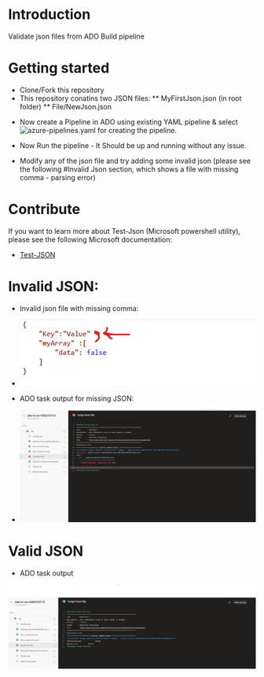 # Introduction 
Validate json files from ADO Build pipeline

# Getting started
* Clone/Fork this repository
* This repository conatins two JSON files: 
** MyFirstJson.json (in root folder)
** File/NewJson.json
<!--- Please note: both files are valid in this repository--->

* Now create a Pipeline in ADO using existing YAML pipeline & select ![azure-pipelines.yaml](https://github.com/ishnetcode/YamlPipelineWithPowershall/blob/main/PowershellYaml/azure-pipelines.yml) for creating the pipeline.
<!--- If you are new to ADO pipeline creation then please follow the instructions mention ![here](https://github.com/ishnetcode/YamlPipelineWithPowershall/blob/main/MyFirstYamlPipeline/README.md)--->

* Now Run the pipeline - It Should be up and running without any issue.

* Modify any of the json file and try adding some invalid json (please see the following #Invalid Json section, which shows a file with missing comma - parsing error)


# Contribute
If you want to learn more about Test-Json (Microsoft powershell utility), please see the following Microsoft documentation:
- [Test-JSON](https://learn.microsoft.com/en-us/powershell/module/microsoft.powershell.utility/test-json?view=powershell-7.3)

# Invalid JSON:

* Invalid json file with missing comma:
- ![](https://github.com/ishnetcode/YamlPipelineWithPowershall/blob/main/PowershellYaml/ADO_Screens/Invalid_Json_MissingComma.png)

* ADO task output for missing JSON:
- ![](https://github.com/ishnetcode/YamlPipelineWithPowershall/blob/main/PowershellYaml/ADO_Screens/Failed_Output.png)

# Valid JSON

* ADO task output

![](https://github.com/ishnetcode/YamlPipelineWithPowershall/blob/main/PowershellYaml/ADO_Screens/ValidJson.png)



